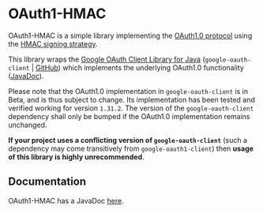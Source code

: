 # OAuth1-HMAC

OAuth1-HMAC is a simple library implementing the [OAuth1.0 protocol](https://en.wikipedia.org/wiki/OAuth) using the [HMAC signing strategy](https://en.wikipedia.org/wiki/HMAC).

This library wraps the [Google OAuth Client Library for Java](https://developers.google.com/api-client-library/java/google-oauth-java-client) (`google-oauth-client` | [GitHub](https://github.com/googleapis/google-oauth-java-client)) which implements the underlying OAuth1.0 functionality ([JavaDoc](https://googleapis.dev/java/google-oauth-client/1.25.0/com/google/api/client/auth/oauth/package-summary.html)).

Please note that the OAuth1.0 implementation in `google-oauth-client` is in Beta, and is thus subject to change. Its implementation has been tested and verified working for version `1.31.2`. The version of the `google-oauth-client` dependency shall only be bumped if the OAuth1.0 implementation remains unchanged.
 
 **If your project uses a conflicting version of `google-oauth-client`** (such a dependency may come transitively from `google-oauth1-client`) then **usage of this library is highly unrecommended**.
 
 ## Documentation
 
 OAuth1-HMAC has a JavaDoc [here](https://omarathon.github.io/oauth1-hmac/).
